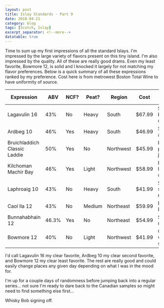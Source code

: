 ```yaml
---
layout: post
title: Islay Standards - Part 9
date: 2018-04-21
category: blog
tags: [Scotch, Islay]
excerpt_separator: <!--more-->
datatable: true
---
```


Time to sum up my first impressions of all the standard Islays. I'm impressed by the large variety of flavors present on this tiny island. I'm also impressed by the quality. All of these are really good drams. Even my least favorite, Bowmore 12, is solid and I knocked it largely for not matching my flavor preferences. Below is a quick summary of all these expressions ranked by my preference. Cost here is from metrowest Boston Total Wine to have uniformity of source.

<div class="datatable-begin"></div>

Expression                   | ABV   | NCF? | Peat?  | Region    | Cost   | Quick Notes              | Rating
-------------                | ----- | ---- | -----  | -----     | ------ | ------------------------ | -----------
Lagavulin 16                 | 43%   | No   | Heavy  | South     | $67.99 | Smoke, bandaids, complex | **A-**
Ardbeg 10                    | 46%   | Yes  | Heavy  | South     | $46.99 | Smoke, ash, citrus       | **B+/A-**
Bruichladdich Classic Laddie | 50%   | Yes  | No     | Northwest | $45.99 | Lemmon, pepper, jerky, sea | **B+**
Kilchoman Machir Bay         | 46%   | Yes  | Light  | Northwest | $58.99 | Laphroaig light + complexity | **B/B+**
Laphroaig 10                 | 43%   | No   | Heavy  | South     | $41.99 | Smoke, sea, medicinal    | **B/B+**
Caol Ila 12                  | 43%   | No   | Medium | Northeast | $59.99 | Lagavulin Light           | **B/B+**
Bunnahabhain 12              | 46.3% | Yes  | No     | Northeast | $54.99 | Sweet, nutty             | **B**
Bowmore 12                   | 40%   | No   | Light  | Northwest | $41.99 | Glenlivet with smoke | **B-/C+**

<div class="datatable-end"></div>

<!--more-->

I'd call Lagavulin 16 my clear favorite, Ardbeg 10 my clear second favorite, and Bowmore 12 my clear least favorite. The rest are really good and could easily change places any given day depending on what I was in the mood for.

I'm up for a couple days of randomness before jumping back into a regular series... not sure I'm ready to dare back to the Canadian samples so might need to find something else first...

Whisky Bob signing off.
